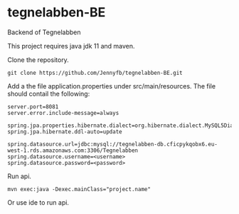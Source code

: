 # tegnelabben-BE
Backend of Tegnelabben


This project requires java jdk 11 and maven.

Clone the repository.
```
git clone https://github.com/Jennyfb/tegnelabben-BE.git
```
Add a the file application.properties under src/main/resources. The file should contail the following:
```
server.port=8081
server.error.include-message=always

spring.jpa.properties.hibernate.dialect=org.hibernate.dialect.MySQL5Dialect
spring.jpa.hibernate.ddl-auto=update

spring.datasource.url=jdbc:mysql://tegnelabben-db.cficpykqobx6.eu-west-1.rds.amazonaws.com:3306/Tegnelabben
spring.datasource.username=<username>
spring.datasource.password=<password>
```

Run api.
```
mvn exec:java -Dexec.mainClass="project.name"
```
Or use ide to run api.

